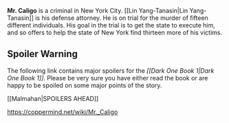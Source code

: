 **Mr. Caligo** is a criminal in New York City. [[Lin Yang-Tanasin\|Lin Yang-Tanasin]] is his defense attorney. He is on trial for the murder of fifteen different individuals. His goal in the trial is to get the state to execute him, and so offers to help the state of New York find thirteen more of his victims.

## Spoiler Warning
The following link contains major spoilers for the *[[Dark One Book 1\|Dark One Book 1]]*. Please be very sure you have either read the book or are happy to be spoiled on some major points of the story.

[[Malmahan\|SPOILERS AHEAD]]


https://coppermind.net/wiki/Mr._Caligo
